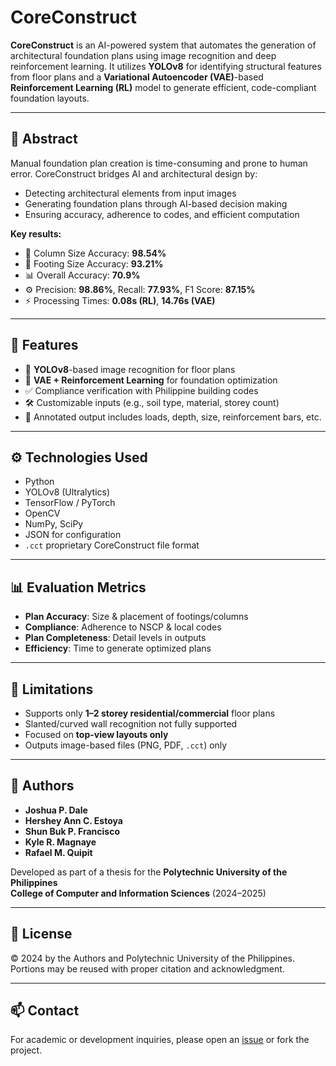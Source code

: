 # CoreConstruct

**CoreConstruct** is an AI-powered system that automates the generation of architectural foundation plans using image recognition and deep reinforcement learning. It utilizes **YOLOv8** for identifying structural features from floor plans and a **Variational Autoencoder (VAE)**-based **Reinforcement Learning (RL)** model to generate efficient, code-compliant foundation layouts.

---

## 📄 Abstract

Manual foundation plan creation is time-consuming and prone to human error. CoreConstruct bridges AI and architectural design by:

- Detecting architectural elements from input images
- Generating foundation plans through AI-based decision making
- Ensuring accuracy, adherence to codes, and efficient computation

**Key results:**
- 🧱 Column Size Accuracy: **98.54%**
- 📏 Footing Size Accuracy: **93.21%**
- 📊 Overall Accuracy: **70.9%**
- ⚙️ Precision: **98.86%**, Recall: **77.93%**, F1 Score: **87.15%**
- ⚡ Processing Times: **0.08s (RL)**, **14.76s (VAE)**

---

## 🚀 Features

- 🧠 **YOLOv8**-based image recognition for floor plans
- 🔁 **VAE + Reinforcement Learning** for foundation optimization
- ✅ Compliance verification with Philippine building codes
- 🛠 Customizable inputs (e.g., soil type, material, storey count)
- 🧾 Annotated output includes loads, depth, size, reinforcement bars, etc.

---

## ⚙️ Technologies Used

- Python
- YOLOv8 (Ultralytics)
- TensorFlow / PyTorch
- OpenCV
- NumPy, SciPy
- JSON for configuration
- `.cct` proprietary CoreConstruct file format

---

## 📊 Evaluation Metrics

- **Plan Accuracy**: Size & placement of footings/columns
- **Compliance**: Adherence to NSCP & local codes
- **Plan Completeness**: Detail levels in outputs
- **Efficiency**: Time to generate optimized plans

---

## 🚫 Limitations

- Supports only **1–2 storey residential/commercial** floor plans
- Slanted/curved wall recognition not fully supported
- Focused on **top-view layouts only**
- Outputs image-based files (PNG, PDF, `.cct`) only

---

## 👥 Authors

- **Joshua P. Dale**
- **Hershey Ann C. Estoya**
- **Shun Buk P. Francisco**
- **Kyle R. Magnaye**
- **Rafael M. Quipit**

Developed as part of a thesis for the **Polytechnic University of the Philippines**  
**College of Computer and Information Sciences** (2024–2025)

---

## 📜 License

© 2024 by the Authors and Polytechnic University of the Philippines.  
Portions may be reused with proper citation and acknowledgment.

---

## 📫 Contact

For academic or development inquiries, please open an [issue](https://github.com/) or fork the project.

